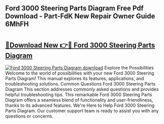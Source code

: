## Ford 3000 Steering Parts Diagram Free Pdf Download - Part-FdK New Repair Owner Guide 6MhFH

# <h2><a href="http://dfhplan.blite.top/?on=Ford+3000+Steering+Parts+Diagram">🔗Download New 👉🔴 Ford 3000 Steering Parts Diagram</a></h2>

[![Ford 3000 Steering Parts Diagram download](https://i.imgur.com/lujVjoI.png)](http://dfhplan.blite.top/?on=Ford+3000+Steering+Parts+Diagram)
Explore the Possibilities Welcome to the world of possibilities with your new Ford 3000 Steering Parts Diagram! This manual explores its features, applications, and troubleshooting solutions. Common Questions Ford 3000 Steering Parts Diagram This section addresses commonly asked questions and provides helpful troubleshooting tips. This remarkable Ford 3000 Steering Parts Diagram offers a seamless blend of functionality and user-friendliness, thanks to its advanced features. We're Here to Help Ford 3000 Steering Parts Diagram. Our customer support team is ready to assist you with any questions or concerns.
